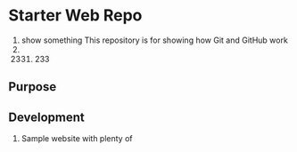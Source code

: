 # Starter Web Repo
1. show something
This repository is for showing how Git and GitHub work
1. 2331. 233
## Purpose
## Development
1. Sample website with plenty of
